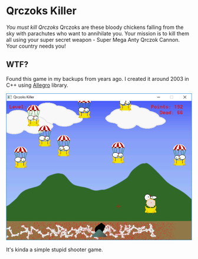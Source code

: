 # Qrczoks Killer

*You must kill Qrczoks*
Qrczoks are these bloody chickens falling from the sky with parachutes who want to annihilate you.
Your mission is to kill them all using your super secret weapon - Super Mega Anty Qrczok Cannon.
Your country needs you!

## WTF?
Found this game in my backups from years ago. I created it around 2003 in C++ using [Allegro](http://liballeg.org/) library.

![qk1](https://raw.githubusercontent.com/cepa/qk/master/screenshots/QrczoksKiller1.png)

It's kinda a simple stupid shooter game.
